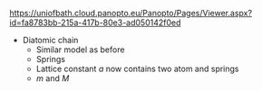 https://uniofbath.cloud.panopto.eu/Panopto/Pages/Viewer.aspx?id=fa8783bb-215a-417b-80e3-ad050142f0ed

- Diatomic chain
	- Similar model as before
	- Springs
	- Lattice constant $a$ now contains two atom and springs
	- $m$ and $M$